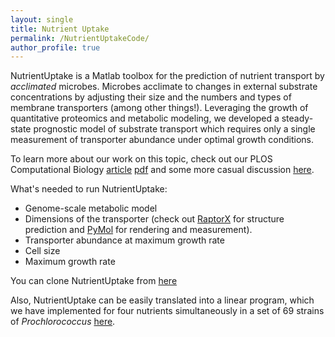 ```yaml
---
layout: single
title: Nutrient Uptake
permalink: /NutrientUptakeCode/
author_profile: true
---
```


NutrientUptake is a Matlab toolbox for the prediction of nutrient transport by *acclimated* microbes. Microbes acclimate to changes in external substrate concentrations by adjusting their size and the numbers and types of membrane transporters (among other things!). Leveraging the growth of quantitative proteomics and metabolic modeling, we developed a steady-state prognostic model of substrate transport which requires only a single measurement of transporter abundance under optimal growth conditions. 

To learn more about our work on this topic, check out our PLOS Computational Biology [article](https://journals.plos.org/ploscompbiol/article?id=10.1371/journal.pcbi.1008140) [pdf](/assets/docs/CaseyFollows2020.pdf) and some more casual discussion [here](/MonodDroopBlackman/).

What's needed to run NutrientUptake:

- Genome-scale metabolic model
- Dimensions of the transporter (check out [RaptorX](http://raptorx.uchicago.edu/) for structure prediction and [PyMol](https://pymol.org/2/) for rendering and measurement). 
- Transporter abundance at maximum growth rate
- Cell size
- Maximum growth rate

You can clone NutrientUptake from [here](https://github.com/jrcasey/NutrientUptake)  

Also, NutrientUptake can be easily translated into a linear program, which we have implemented for four nutrients simultaneously in a set of 69 strains of *Prochlorococcus* [here](https://github.com/jrcasey/mse).  
